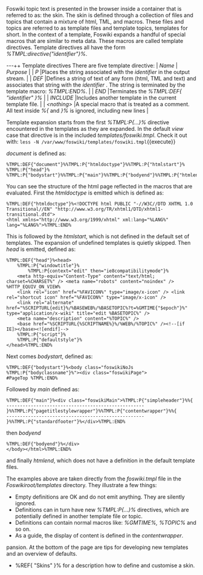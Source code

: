 Foswiki topic text is presented in the browser inside a container that is referred to as: the skin.
The skin is defined through a collection of files and topics that contain a mixture of html,  TML, and macros.
These files and topics are referred to as template files and template topics, templates for short.
In the context of a template, Foswiki expands a handful of special macros that are similar to meta data.
These macros are called template directives. Template directives all have the form _%TMPL:directive{"identifier"}%_.

---++ Template directives
There are five template directive:
| *Name* | *Purpose* |
| _P_      |Places the string associated with the _identifier_ in the output stream. | 
| _DEF_ |Defines a string of text of any form (html, TML  and text) and associates that string with the _identifier_ .  The string is terminated by  the template macro: _%TMPL:END%_. |
| _END_ |Terminates the _%TMPL:DEF{ "identifier" }%_ |
| _INCLUDE_ |Includes another template in the current template file. |
| _&lt;nothing>_ |A special macro that is treated as a comment. All text inside _%{_ and _}%_ is ignored, including new lines |

Template expansion starts from the first _%TMPL:P{...}%_ directive encountered in the templates as they are expanded.
In the default _view_ case that directive is in the included _templates/foswiki.tmpl_.
Check it out with: `less -N /var/www/foswiki/templates/foswiki.tmpl`{{execute}}

_document_ is defined as:
```
%TMPL:DEF{"document"}%%TMPL:P{"htmldoctype"}%%TMPL:P{"htmlstart"}%
%TMPL:P{"head"}%
%TMPL:P{"bodystart"}%%TMPL:P{"main"}%%TMPL:P{"bodyend"}%%TMPL:P{"htmlend"}%%TMPL:END%
```

You can see the structure of the html page reflected in the macros that are evaluated. First the _htmldoctype_ is emitted which is defined as:
```
%TMPL:DEF{"htmldoctype"}%<!DOCTYPE html PUBLIC "-//W3C//DTD XHTML 1.0 Transitional//EN" "http://www.w3.org/TR/xhtml1/DTD/xhtml1-transitional.dtd">
<html xmlns="http://www.w3.org/1999/xhtml" xml:lang="%LANG%" lang="%LANG%">%TMPL:END%
```

This is followed by the _htmlstart_, which is not defined in the default set of templates.
The expansion of undefined templates is quietly skipped.  Then _head_ is emitted, defined as:
```
%TMPL:DEF{"head"}%<head>
	%TMPL:P{"windowtitle"}%
        %TMPL:P{context="edit" then="ie8compatibilitymode"}%
	<meta http-equiv="Content-Type" content="text/html; charset=%CHARSET%" /> <meta name="robots" content="noindex" /> %HTTP_EQUIV_ON_VIEW%
	<link rel="icon" href="%FAVICON%" type="image/x-icon" /> <link rel="shortcut icon" href="%FAVICON%" type="image/x-icon" />
	<link rel="alternate" href="%SCRIPTURL{edit}%/%BASEWEB%/%BASETOPIC%?t=%GMTIME{"$epoch"}%" type="application/x-wiki" title="edit %BASETOPIC%" />
	<meta name="description" content="%TOPIC%" />
    <base href="%SCRIPTURL{%SCRIPTNAME%}%/%WEB%/%TOPIC%" /><!--[if IE]></base><![endif]-->
	%TMPL:P{"script"}%
	%TMPL:P{"defaultstyle"}%
</head>%TMPL:END%
```

Next comes _bodystart_,  defined as:
```
%TMPL:DEF{"bodystart"}%<body class="foswikiNoJs %TMPL:P{"bodyclassname"}%"><div class="foswikiPage">
#PageTop %TMPL:END%
```

Followed by _main_ defined as:
```
%TMPL:DEF{"main"}%<div class="foswikiMain">%TMPL:P{"simpleheader"}%%{
---------------------------------------------------
}%%TMPL:P{"pagetitlestylewrapper"}%%TMPL:P{"contentwrapper"}%%{
---------------------------------------------------
}%%TMPL:P{"standardfooter"}%</div>%TMPL:END%
```
then _bodyend_
```
%TMPL:DEF{"bodyend"}%</div>
</body></html>%TMPL:END%
```

and finally _htmlend_, which does not have a definition in the default template files.

The examples above are taken directly from the _foswiki.tmpl_ file in the _Foswikiroot/templates_ directory. They illustrate a few things:
*   Empty definitions are OK and do not emit anything. They are silently ignored.
*   Definitions can in turn have new _%TMPL:P{...}%_ directives, which are potentially defined in another template file or topic.
*   Definitions can contain normal macros like: _%GMTIME%, %TOPIC%_ and so on. 
*   As a guide, the display of content is defined in the _contentwrapper_. 

pansion. At the bottom of the page are tips for developing new templates and an overview of defaults.
   * %REF{ "Skins" }% for a description how to define and customise a skin.
